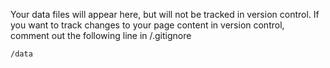 Your data files will appear here, but will not be tracked in version control.
If you want to track changes to your page content in version control, comment
out the following line in /.gitignore

```
/data
```
